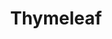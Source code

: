 ---
title: Thymeleaf
layout: default
permalink: Thymeleaf/
category: Thymeleaf
has_children: true
share: true
---